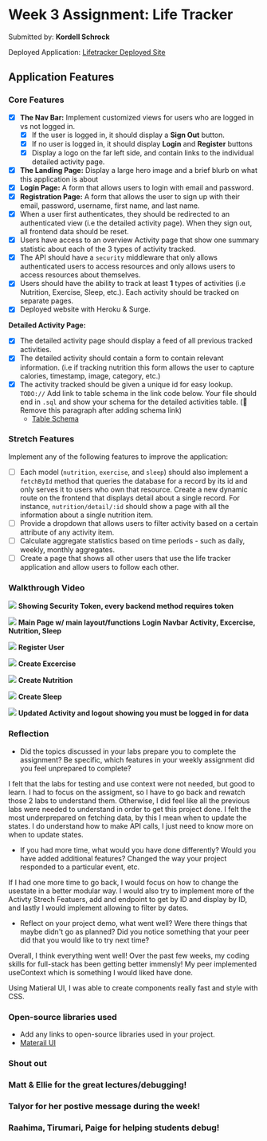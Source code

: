 
# Week 3 Assignment: Life Tracker

Submitted by: **Kordell Schrock**

Deployed Application: [Lifetracker Deployed Site](https://changeable-meat.surge.sh/)

## Application Features

### Core Features

- [X] **The Nav Bar:** Implement customized views for users who are logged in vs not logged in.
  - [X] If the user is logged in, it should display a **Sign Out** button. 
  - [X] If no user is logged in, it should display **Login** and **Register** buttons
  - [X] Display a logo on the far left side, and contain links to the individual detailed activity page. 
- [X] **The Landing Page:** Display a large hero image and a brief blurb on what this application is about
- [X] **Login Page:** A form that allows users to login with email and password.
- [X] **Registration Page:** A form that allows the user to sign up with their email, password, username, first name, and last name.
- [X] When a user first authenticates, they should be redirected to an authenticated view (i.e the detailed activity page). When they sign out, all frontend data should be reset.
- [X] Users have access to an overview Activity page that show one summary statistic about each of the 3 types of activity tracked.
- [X] The API should have a `security` middleware that only allows authenticated users to access resources and only allows users to access resources about themselves. 
- [X] Users should have the ability to track at least **1** types of activities (i.e Nutrition, Exercise, Sleep, etc.). Each activity should be tracked on separate pages.
- [X] Deployed website with Heroku & Surge. 

**Detailed Activity Page:**
- [X] The detailed activity page should display a feed of all previous tracked activities.
- [X] The detailed activity should contain a form to contain relevant information. (i.e if tracking nutrition this form allows the user to capture calories, timestamp, image, category, etc.) 
- [X] The activity tracked should be given a unique id for easy lookup.
  `TODO://` Add link to table schema in the link code below. Your file should end in `.sql` and show your schema for the detailed activities table. (🚫 Remove this paragraph after adding schema link)
  * [Table Schema](life-tracker-backend/life-tracker-schema.sql) 

### Stretch Features

Implement any of the following features to improve the application:
- [ ] Each model (`nutrition`, `exercise`, and `sleep`) should also implement a `fetchById` method that queries the database for a record by its id and only serves it to users who own that resource. Create a new dynamic route on the frontend that displays detail about a single record. For instance, `nutrition/detail/:id` should show a page with all the information about a single nutrition item.
- [ ] Provide a dropdown that allows users to filter activity based on a certain attribute of any activity item.
- [ ] Calculate aggregate statistics based on time periods - such as daily, weekly, monthly aggregates.
- [ ] Create a page that shows all other users that use the life tracker application and allow users to follow each other.

### Walkthrough Video

![](https://media.giphy.com/media/Ku0dpzfUIGzu5RT5ri/giphy.gif)
**Showing Security Token, every backend method requires token**

![](https://media.giphy.com/media/ZybjBVxhhmO3YkFGcF/giphy.gif)
**Main Page w/ main layout/functions**
**Login**
**Navbar**
**Activity, Excercise, Nutrition, Sleep**

![](https://media.giphy.com/media/uwhAbh2nB6ca6IB2re/giphy.gif)
**Register User**

![](https://media.giphy.com/media/coZLcv0Ig2yF3ODqDH/giphy.gif)
**Create Excercise**

![](https://media.giphy.com/media/HBUSz0cyWGcMStz9Mn/giphy.gif)
**Create Nutrition**

![](https://media.giphy.com/media/GwMnSq7qyZyq06yiFL/giphy.gif)
**Create Sleep**

![](https://media.giphy.com/media/MsV3b9P7e83FW59uPy/giphy.gif)
**Updated Activity and logout showing you must be logged in for data**


### Reflection

* Did the topics discussed in your labs prepare you to complete the assignment? Be specific, which features in your weekly assignment did you feel unprepared to complete?

I felt that the labs for testing and use context were not needed, but good to learn. I had to focus on the assigment, so I have to go back and rewatch those 2 labs to understand them. Otherwise, I did feel like all the previous labs were needed to understand in order to get this project done. I felt the most underprepared on fetching data, by this I mean when to update the states. I do understand how to make API calls, I just need to know more on when to update states.

* If you had more time, what would you have done differently? Would you have added additional features? Changed the way your project responded to a particular event, etc.
  
If I had one more time to go back, I would focus on how to change the usestate in a better modular way. I would also try to implement more of the Activty Strech Featuers, add and endpoint to get by ID and display by ID, and lastly I would implement allowing to filter by dates.

* Reflect on your project demo, what went well? Were there things that maybe didn't go as planned? Did you notice something that your peer did that you would like to try next time?

Overall, I think everything went well! Over the past few weeks, my coding skills for full-stack has been getting better immensly! My peer implemented useContext which is something I would liked have done. 

Using Matieral UI, I was able to create components really fast and style with CSS. 

### Open-source libraries used

- Add any links to open-source libraries used in your project.
- [Materail UI](https://material-ui.com/)

### Shout out
### Matt & Ellie for the great lectures/debugging!
### Talyor for her postive message during the week!
### Raahima, Tirumari, Paige for helping students debug!
